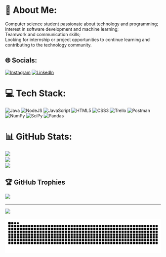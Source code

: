 # 💫 About Me:
Computer science student passionate about technology and programming;<br>Interest in software development and machine learning;<br>Teamwork and communication skills;<br>Looking for internship or project opportunities to continue learning and contributing to the technology community.<br>


## 🌐 Socials:
[![Instagram](https://img.shields.io/badge/Instagram-%23E4405F.svg?logo=Instagram&logoColor=white)](https://instagram.com/https://www.instagram.com/wesllen.santos2001) [![LinkedIn](https://img.shields.io/badge/LinkedIn-%230077B5.svg?logo=linkedin&logoColor=white)](https://linkedin.com/in/https://www.linkedin.com/in/wesllen-santos-327643207/) 

# 💻 Tech Stack:
![Java](https://img.shields.io/badge/java-%23ED8B00.svg?style=plastic&logo=java&logoColor=white) ![NodeJS](https://img.shields.io/badge/node.js-6DA55F?style=plastic&logo=node.js&logoColor=white) ![JavaScript](https://img.shields.io/badge/javascript-%23323330.svg?style=plastic&logo=javascript&logoColor=%23F7DF1E) ![HTML5](https://img.shields.io/badge/html5-%23E34F26.svg?style=plastic&logo=html5&logoColor=white) ![CSS3](https://img.shields.io/badge/css3-%231572B6.svg?style=plastic&logo=css3&logoColor=white) ![Trello](https://img.shields.io/badge/Trello-%23026AA7.svg?style=plastic&logo=Trello&logoColor=white) ![Postman](https://img.shields.io/badge/Postman-FF6C37?style=plastic&logo=postman&logoColor=white) ![NumPy](https://img.shields.io/badge/numpy-%23013243.svg?style=plastic&logo=numpy&logoColor=white) ![SciPy](https://img.shields.io/badge/SciPy-%230C55A5.svg?style=plastic&logo=scipy&logoColor=%white) ![Pandas](https://img.shields.io/badge/pandas-%23150458.svg?style=plastic&logo=pandas&logoColor=white)
# 📊 GitHub Stats:
![](https://github-readme-stats.vercel.app/api?username=wesllenworld&theme=vue-dark&hide_border=false&include_all_commits=true&count_private=true)<br/>
![](https://github-readme-streak-stats.herokuapp.com/?user=wesllenworld&theme=vue-dark&hide_border=false)<br/>
![](https://github-readme-stats.vercel.app/api/top-langs/?username=wesllenworld&theme=vue-dark&hide_border=false&include_all_commits=true&count_private=true&layout=compact)

## 🏆 GitHub Trophies
![](https://github-profile-trophy.vercel.app/?username=wesllenworld&theme=dracula&no-frame=false&no-bg=false&margin-w=4)

---
[![](https://visitcount.itsvg.in/api?id=wesllenworld&icon=5&color=4)](https://visitcount.itsvg.in)

<!-- Proudly created with GPRM ( https://gprm.itsvg.in ) -->

![Snake animation](https://raw.githubusercontent.com/taozhi8833998/taozhi8833998/output/github-contribution-grid-snake-dark.svg)
